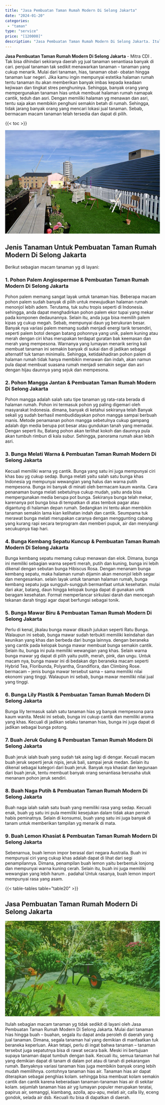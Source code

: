 ```yaml
---
title: "Jasa Pembuatan Taman Rumah Modern Di Selong Jakarta"
date: "2024-01-20"
categories:
 - "taman"
type: "service"
price: "[120000]"
description: "Jasa Pembuatan Taman Rumah Modern Di Selong Jakarta. Itulah sebagian macam tanaman yg tidak sedikit di layani oleh Jasa Pembuatan Taman Rumah Modern Di Selong..."
---
```


**Jasa Pembuatan Taman Rumah Modern Di Selong Jakarta** - Mitra CDI . Tak bisa dihindari sekiranya daerah yg jual tanaman senantiasa banyak di cari. penjual tanaman tak sedikit menawarkan tanaman – tanaman yang cukup menarik. Mulai dari tanaman, hias, tanaman obat- obatan hingga tanaman luar negeri. Jika kamu ingin mempunyai estetika halaman rumah tentu tanaman itu akan memberikan banyak imbas kepada keadaan kejiwaan dan tingkat stres penghuninya. Sehingga, banyak orang yang mempergunakan tanaman hias untuk membuat halaman rumah namapak cantik, teduh dan asri. Dengan memiliki halaman yg menawan dan asri, tentu saja akan membikin penghuni semakin betah di rumah. Sehingga, tidak jarang banyak orang yang mencari lokasi jual tanaman. Sebab, bermacam macam tanaman telah tersedia dan dapat di pilih.

{{< toc >}}

![Jasa Pembuatan Taman Rumah Modern Di Selong Jakarta](/images/taman/taman-diatas-dak.jpg)

## Jenis Tanaman Untuk Pembuatan Taman Rumah Modern Di Selong Jakarta

Berikut sebagian macam tanaman yg di layani:

### 1\. Pohon Palem Angiospermae & Pembuatan Taman Rumah Modern Di Selong Jakarta

Pohon palem memang sangat layak untuk tanaman hias. Beberapa macam pohon palem sudah banyak di pilih untuk mewujudkan halaman rumah menonjol lebih adem. Terutama, tuk suhu tropis seperti di Indonesia. sehingga, anda dapat menghadirkan pohon palem ekor tupai yang mekar pada komponen dedaunannya. Selain itu, anda juga bisa memilih palem kipas yg cukup megah. Sebab, mempunyai daun yg berukuran besar. Banyak nya variasi palem memang sudah menjadi energi tarik tersendiri, seperti palem botol dengan batang pohonnya yang unik, palem kuning atau merah dengan ciri khas merupakan terdapat guratan bak keemasan dan merah yang mempesona. Warnanya yang lumayan menarik sering kali membuat tanaman ini semakin banyak di sukai dan di jadikan sebagai alternatif tuk taman minimalis. Sehingga, ketidakhadiran pohon palem di halaman rumah tidak hanya membikin menawan dan indah, akan namun pula dapat membuat suasana rumah menjadi semakin segar dan asri dengan hijau daunnya yang sejuk dan mempesona.

### 2\. Pohon Mangga Jantan & Pembuatan Taman Rumah Modern Di Selong Jakarta

Pohon mangga adalah salah satu tipe tanaman yg rata-rata berada di halaman rumah. Pohon ini termasuk pohon yg paling digemari oleh masyarakat Indonesia. dimana, banyak di ketahui sekiranya telah Banyak sekali yg sudah berhasil membudidayakan pohon mangga sampai berbuah manis. Metode penamanan pohon mangga sebetulnya cukup gampang adalah dgn media berupa pot besar atau gundukan tanah yang memadai. Dengan seperti itu, Batang pohon akan terlihat kokoh dan daunnya pula akan tumbuh rimbun di kala subur. Sehingga, panorama rumah akan lebih asri.

### 3\. Bunga Melati Warna & Pembuatan Taman Rumah Modern Di Selong Jakarta

Kecuali memiliki warna yg cantik. Bunga yang satu ini juga mempunyai ciri khas bau yg cukup sedap. Bunga melati yaitu salah satu bunga khas Indonesia yg mempunyai wewangian yang halus dan warna putih mempesona. Bunga ini banyak di minati oleh bermacam kaum wanita. Cara penanaman bunga melati sebetulnya cukup mudah, yaitu anda bisa mempergunakan media berupa pot bunga. Sekiranya bunga telah mekar, karenanya pot bunga bisa di tempatkan di atas tembok pagar atau digantung di halaman depan rumah. Sedangkan ini tentu akan membikin tanaman semakin lama kian kelihatan indah dan cantik. Seumpama tuk merawat bunga melati merupakan caranya dengan menggunting cabang yang kurang rapi secara terprogram dan memberi pupuk, air dan menyiangi secukupnya tiap hari.

### 4\. Bunga Kembang Sepatu Kuncup & Pembuatan Taman Rumah Modern Di Selong Jakarta

Bunga kembang sepatu memang cukup menawan dan elok. Dimana, bunga ini memiliki sebagian warna seperti merah, putih dan kuning, bunga ini lebih dikenal dengan sebutan bunga Hibiscus Rosa. Dengan menanam bunga kembang sepatu, maka halaman rumah dijamin akan menonjol lebih segar dan mengesankan. selain layak untuk tanaman halaman rumah, bunga kembang sepatu juga sungguh-sungguh bermanfaat untuk kesehatan. mulai dari akar, batang, daun hingga kelopak bunga dapat di gunakan untk beragam kesehatan. Format memperlancar sirkulasi darah dan mencegah tekanan darah tinggi agar dapat berfungsi sebagai tonik.

### 5\. Bunga Mawar Biru & Pembuatan Taman Rumah Modern Di Selong Jakarta

Perlu di kenal, jikalau bunga mawar dikasih julukan seperti Ratu Bunga. Walaupun ini sebab, bunga mawar sudah terbukti memiliki keindahan dan keunikan yang khas dan berbeda dari bunga lainnya. dengan beraneka yang cantik pada kelopak bunga mawar membuat bunga semakin cantik. Selain itu, bunga ini pula memiliki wewangian yang khas. Selain warna bunga mawar yg dapat di pilih yaitu putih, merah, pink, dan ungu. Untuk macam nya, bunga mawar ini di bedakan dgn beraneka macam seperti Hybrid Tea, Floribunda, Polyantha, Grandiflora, dan Climbing Rose. bermacam – jenis bunga mawar tersebut sama – sama memiliki nilai ekonomi yang tinggi. Walaupun ini sebab, bunga mawar memiliki nilai jual yang tinggi.

### 6\. Bunga Lily Plastik & Pembuatan Taman Rumah Modern Di Selong Jakarta

Bunga lily termasuk salah satu tanaman hias yg banyak mempesona para kaum wanita. Meski ini sebab, bunga ini cukup cantik dan memiliki aroma yang khas. Kecuali di jadikan selaku tanaman hias, bunga ini juga dapat di jadikan sebagai bunga potong.

### 7\. Buah Jeruk Gulung & Pembuatan Taman Rumah Modern Di Selong Jakarta

Buah jeruk ialah buah yang sudah tak asing lagi di dengar. Kecuali macam buah jeruk seperti jeruk nipis, jeruk bali, sampai jeruk medan. Selain itu dikenal sebagai kategori dari buah jeruk. Banyak nya khasiat dan kegunaan dari buah jeruk, tentu membuat banyak orang senantiasa berusaha utuk menanam pohon jeruk sendiri.

### 8\. Buah Naga Putih & Pembuatan Taman Rumah Modern Di Selong Jakarta

Buah naga ialah salah satu buah yang memiliki rasa yang sedap. Kecuali enak, buah yg satu ini pula memiliki kesejukan dalam tidak akan pernah habis peminatnya. Selain di konsumsi, buah yang satu ini juga banyak di tanam untuk memberikan tampilan yg menarik di mata.

### 9\. Buah Lemon Khasiat & Pembuatan Taman Rumah Modern Di Selong Jakarta

Sebenarnua, buah lemon impor berasal dari negara Australia. Buah ini mempunyai ciri yang cukup khas adalah dapat di lihat dari segi penampilannya. Dimana, penampilan buah lemon yaitu berbentuk lonjong dan mempunyai warna kuning cerah. Selain itu, buah ini juga memiliki wewangian yang lebih harum . padahal Untuk rasanya, buah lemon import mempunyai rasa yang asam.

{{< table-tables table="table20" >}}

## Jasa Pembuatan Taman Rumah Modern Di Selong Jakarta

![Jasa Pembuatan Taman Rumah Modern Di Selong Jakarta](/images/taman/taman650x400-8.jpg)

Itulah sebagian macam tanaman yg tidak sedikit di layani oleh Jasa Pembuatan Taman Rumah Modern Di Selong Jakarta. Mulai dari tanaman hias hingga buah – buahan, segala itu dapat anda peroleh di daerah yang jual tanaman. Dimana, segala tanaman hal yang demikian di manfaatkan tuk beraneka keperluan. Akan tetapi, perlu di ingat bahwa tanaman – tanaman tersebut juga sepatutnya bisa di rawat secara baik. Meski ini bertujuan supaya tanaman dapat tumbuh dengan baik. Kecuali itu, semua tanaman hal yang demikian dapat di tanam di dalam pot atau di tanah di pekarangan rumah. Banyaknya variasi tanaman hias juga membikin banyak orang lebih mudah memilihnya. contohnya tanaman hias air. Tanaman hias air dapat diterapkan sebagai penghias kolam. sehingga bisa membuat kolam semakin cantik dan cantik karena keberadaan tanaman-tanaman hias air di sekitar kolam. sejumlah tanaman hias air yg lumayan populer merupakan teratai, papirus air, semanggi, kiambang, azolla, apu-apu, melati air, calla lily, eceng gondok, selada air dsb. Kecuali itu bisa di dapatkan di daerah.
